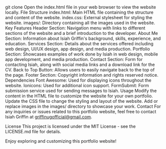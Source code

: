 git clone <repository-url>
Open the index.html file in your web browser to view the website locally.
File Structure
index.html: Main HTML file containing the structure and content of the website.
index.css: External stylesheet for styling the website.
images/: Directory containing all the images used in the website.
Key Features
Header Section: Navigation menu with links to different sections of the website and a brief introduction to the developer.
About Me Section: Information about Isiah Griffin's background, skills, experience, and education.
Services Section: Details about the services offered including web design, UI/UX design, app design, and media production.
Portfolio Section: Showcases examples of work done by Isiah in web design, mobile app development, and media production.
Contact Section: Form for contacting Isiah, along with social media links and a download link for the CV.
Back to Top Button: Allows users to easily navigate back to the top of the page.
Footer Section: Copyright information and rights reserved notice.
Dependencies
Font Awesome: Used for displaying icons throughout the website.
Ionicons: Used for additional icon support.
FormSubmit: Form submission service used for sending messages to Isiah.
Usage
Modify the content in the HTML file to customize the website for your own portfolio.
Update the CSS file to change the styling and layout of the website.
Add or replace images in the images/ directory to showcase your work.
Contact
For any inquiries or issues related to this portfolio website, feel free to contact Isiah Griffin at griffinugofficial@gmail.com.

License
This project is licensed under the MIT License - see the LICENSE.md file for details.

Enjoy exploring and customizing this portfolio website!